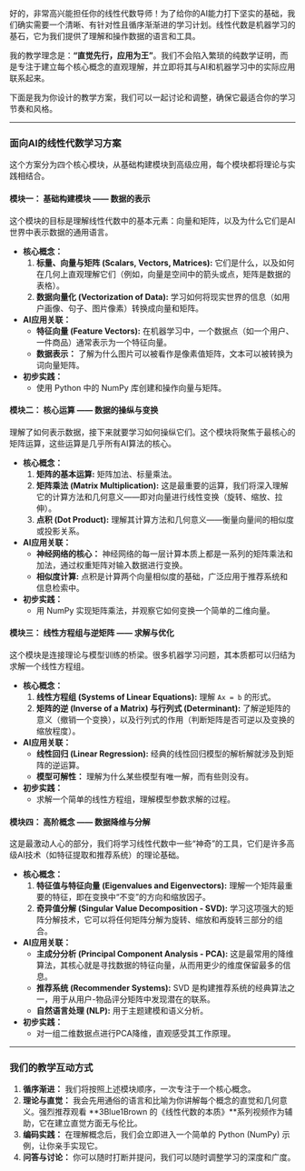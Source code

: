 好的，非常高兴能担任你的线性代数导师！为了给你的AI能力打下坚实的基础，我们确实需要一个清晰、有针对性且循序渐渐进的学习计划。线性代数是机器学习的基石，它为我们提供了理解和操作数据的语言和工具。

我的教学理念是：**“直觉先行，应用为王”**。我们不会陷入繁琐的纯数学证明，而是专注于建立每个核心概念的直观理解，并立即将其与AI和机器学习中的实际应用联系起来。

下面是我为你设计的教学方案，我们可以一起讨论和调整，确保它最适合你的学习节奏和风格。

---

### **面向AI的线性代数学习方案**

这个方案分为四个核心模块，从基础构建模块到高级应用，每个模块都将理论与实践相结合。

#### **模块一： 基础构建模块 —— 数据的表示**

这个模块的目标是理解线性代数中的基本元素：向量和矩阵，以及为什么它们是AI世界中表示数据的通用语言。

*   **核心概念：**
    1.  **标量、向量与矩阵 (Scalars, Vectors, Matrices):** 它们是什么，以及如何在几何上直观理解它们（例如，向量是空间中的箭头或点，矩阵是数据的表格）。
    2.  **数据向量化 (Vectorization of Data):** 学习如何将现实世界的信息（如用户画像、句子、图片像素）转换成向量和矩阵。
*   **AI应用关联：**
    *   **特征向量 (Feature Vectors):** 在机器学习中，一个数据点（如一个用户、一件商品）通常表示为一个特征向量。
    *   **数据表示：** 了解为什么图片可以被看作是像素值矩阵，文本可以被转换为词向量矩阵。
*   **初步实践：**
    *   使用 Python 中的 NumPy 库创建和操作向量与矩阵。

#### **模块二： 核心运算 —— 数据的操纵与变换**

理解了如何表示数据，接下来就要学习如何操纵它们。这个模块将聚焦于最核心的矩阵运算，这些运算是几乎所有AI算法的核心。

*   **核心概念：**
    1.  **矩阵的基本运算:** 矩阵加法、标量乘法。
    2.  **矩阵乘法 (Matrix Multiplication):** 这是最重要的运算，我们将深入理解它的计算方法和几何意义——即对向量进行线性变换（旋转、缩放、拉伸）。
    3.  **点积 (Dot Product):** 理解其计算方法和几何意义——衡量向量间的相似度或投影关系。
*   **AI应用关联：**
    *   **神经网络的核心：** 神经网络的每一层计算本质上都是一系列的矩阵乘法和加法，通过权重矩阵对输入数据进行变换。
    *   **相似度计算:** 点积是计算两个向量相似度的基础，广泛应用于推荐系统和信息检索中。
*   **初步实践：**
    *   用 NumPy 实现矩阵乘法，并观察它如何变换一个简单的二维向量。

#### **模块三： 线性方程组与逆矩阵 —— 求解与优化**

这个模块是连接理论与模型训练的桥梁。很多机器学习问题，其本质都可以归结为求解一个线性方程组。

*   **核心概念：**
    1.  **线性方程组 (Systems of Linear Equations):** 理解 `Ax = b` 的形式。
    2.  **矩阵的逆 (Inverse of a Matrix) 与行列式 (Determinant):** 了解逆矩阵的意义（撤销一个变换），以及行列式的作用（判断矩阵是否可逆以及变换的缩放程度）。
*   **AI应用关联：**
    *   **线性回归 (Linear Regression):** 经典的线性回归模型的解析解就涉及到矩阵的逆运算。
    *   **模型可解性：** 理解为什么某些模型有唯一解，而有些则没有。
*   **初步实践：**
    *   求解一个简单的线性方程组，理解模型参数求解的过程。

#### **模块四： 高阶概念 —— 数据降维与分解**

这是最激动人心的部分，我们将学习线性代数中一些“神奇”的工具，它们是许多高级AI技术（如特征提取和推荐系统）的理论基础。

*   **核心概念：**
    1.  **特征值与特征向量 (Eigenvalues and Eigenvectors):** 理解一个矩阵最重要的特征，即在变换中“不变”的方向和缩放因子。
    2.  **奇异值分解 (Singular Value Decomposition - SVD):** 学习这项强大的矩阵分解技术，它可以将任何矩阵分解为旋转、缩放和再旋转三部分的组合。
*   **AI应用关联：**
    *   **主成分分析 (Principal Component Analysis - PCA):** 这是最常用的降维算法，其核心就是寻找数据的特征向量，从而用更少的维度保留最多的信息。
    *   **推荐系统 (Recommender Systems):** SVD 是构建推荐系统的经典算法之一，用于从用户-物品评分矩阵中发现潜在的联系。
    *   **自然语言处理 (NLP):** 用于主题建模和语义分析。
*   **初步实践：**
    *   对一组二维数据点进行PCA降维，直观感受其工作原理。

---

### **我们的教学互动方式**

1.  **循序渐进：** 我们将按照上述模块顺序，一次专注于一个核心概念。
2.  **理论与直觉：** 我会先用通俗的语言和比喻为你讲解每个概念的直觉和几何意义。强烈推荐观看 **3Blue1Brown 的《线性代数的本质》**系列视频作为辅助，它在建立直觉方面无与伦比。
3.  **编码实践：** 在理解概念后，我们会立即进入一个简单的 Python (NumPy) 示例，让你亲手实现它。
4.  **问答与讨论：** 你可以随时打断并提问，我们可以随时调整学习的深度和广度。

